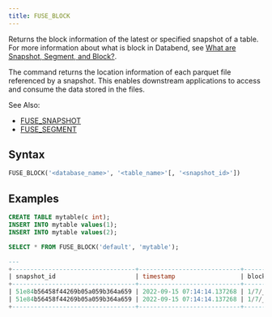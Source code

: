 ```yaml
---
title: FUSE_BLOCK
---
```


Returns the block information of the latest or specified snapshot of a table. For more information about what is block in Databend, see [What are Snapshot, Segment, and Block?](../../30-sql/00-ddl/20-table/60-optimize-table.md#what-are-snapshot-segment-and-block).

The command returns the location information of each parquet file referenced by a snapshot. This enables downstream applications to access and consume the data stored in the files.

See Also:

- [FUSE_SNAPSHOT](fuse_snapshot.md)
- [FUSE_SEGMENT](fuse_segment.md)

## Syntax

```sql
FUSE_BLOCK('<database_name>', '<table_name>'[, '<snapshot_id>'])
```

## Examples

```sql
CREATE TABLE mytable(c int);
INSERT INTO mytable values(1);
INSERT INTO mytable values(2); 

SELECT * FROM FUSE_BLOCK('default', 'mytable');

---
+----------------------------------+----------------------------+----------------------------------------------------+------------+----------------------------------------------------+-------------------+
| snapshot_id                      | timestamp                  | block_location                                     | block_size | bloom_filter_location                              | bloom_filter_size |
+----------------------------------+----------------------------+----------------------------------------------------+------------+----------------------------------------------------+-------------------+
| 51e84b56458f44269b05a059b364a659 | 2022-09-15 07:14:14.137268 | 1/7/_b/39a6dbbfd9b44ad5a8ec8ab264c93cf5_v0.parquet |          4 | 1/7/_i/39a6dbbfd9b44ad5a8ec8ab264c93cf5_v1.parquet |               221 |
| 51e84b56458f44269b05a059b364a659 | 2022-09-15 07:14:14.137268 | 1/7/_b/d0ee9688c4d24d6da86acd8b0d6f4fad_v0.parquet |          4 | 1/7/_i/d0ee9688c4d24d6da86acd8b0d6f4fad_v1.parquet |               219 |
+----------------------------------+----------------------------+----------------------------------------------------+------------+----------------------------------------------------+-------------------+
```